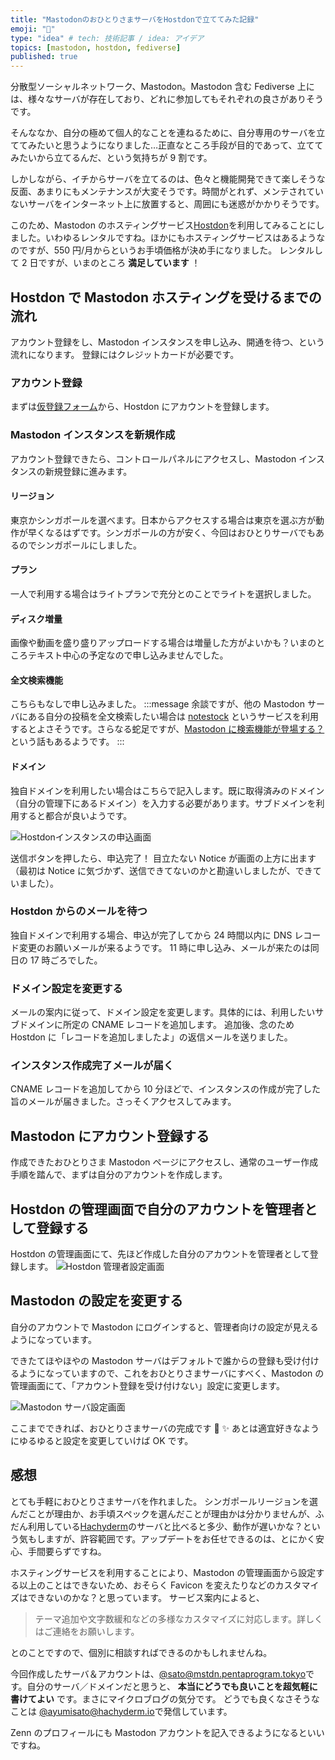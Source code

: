 ```yaml
---
title: "MastodonのおひとりさまサーバをHostdonで立ててみた記録"
emoji: "🔖"
type: "idea" # tech: 技術記事 / idea: アイデア
topics: [mastodon, hostdon, fediverse]
published: true
---
```


分散型ソーシャルネットワーク、Mastodon。Mastodon 含む Fediverse 上には、様々なサーバが存在しており、どれに参加してもそれぞれの良さがありそうです。

そんななか、自分の極めて個人的なことを連ねるために、自分専用のサーバを立ててみたいと思うようになりました…正直なところ手段が目的であって、立ててみたいから立てるんだ、という気持ちが 9 割です。

しかしながら、イチからサーバを立てるのは、色々と機能開発できて楽しそうな反面、あまりにもメンテナンスが大変そうです。時間がとれず、メンテされていないサーバをインターネット上に放置すると、周囲にも迷惑がかかりそうです。

このため、Mastodon のホスティングサービス[Hostdon](https://hostdon.jp/)を利用してみることにしました。いわゆるレンタルですね。ほかにもホスティングサービスはあるようなのですが、550 円/月からというお手頃価格が決め手になりました。
レンタルして 2 日ですが、いまのところ **満足しています** ！

## Hostdon で Mastodon ホスティングを受けるまでの流れ

アカウント登録をし、Mastodon インスタンスを申し込み、開通を待つ、という流れになります。
登録にはクレジットカードが必要です。

### アカウント登録

まずは[仮登録フォーム](https://account.hostdon.jp/regist.php)から、Hostdon にアカウントを登録します。

### Mastodon インスタンスを新規作成

アカウント登録できたら、コントロールパネルにアクセスし、Mastodon インスタンスの新規登録に進みます。

#### リージョン

東京かシンガポールを選べます。日本からアクセスする場合は東京を選ぶ方が動作が早くなるはずです。シンガポールの方が安く、今回はおひとりサーバでもあるのでシンガポールにしました。

#### プラン

一人で利用する場合はライトプランで充分とのことでライトを選択しました。

#### ディスク増量

画像や動画を盛り盛りアップロードする場合は増量した方がよいかも？いまのところテキスト中心の予定なので申し込みませんでした。

#### 全文検索機能

こちらもなしで申し込みました。
:::message
余談ですが、他の Mastodon サーバにある自分の投稿を全文検索したい場合は [notestock](https://notestock.osa-p.net/?lang=ja) というサービスを利用するとよさそうです。さらなる蛇足ですが、[Mastodon に検索機能が登場する？](https://ostatus.taiyolab.com/@taiyo/110857095107665551)という話もあるようです。
:::

#### ドメイン

独自ドメインを利用したい場合はこちらで記入します。既に取得済みのドメイン（自分の管理下にあるドメイン）を入力する必要があります。サブドメインを利用すると都合が良いようです。

![Hostdonインスタンスの申込画面](/images/hostdon-mastodon/hostdon-settings.png)

送信ボタンを押したら、申込完了！
目立たない Notice が画面の上方に出ます（最初は Notice に気づかず、送信できてないのかと勘違いしましたが、できていました）。

### Hostdon からのメールを待つ

独自ドメインで利用する場合、申込が完了してから 24 時間以内に DNS レコード変更のお願いメールが来るようです。
11 時に申し込み、メールが来たのは同日の 17 時ごろでした。

### ドメイン設定を変更する

メールの案内に従って、ドメイン設定を変更します。具体的には、利用したいサブドメインに所定の CNAME レコードを追加します。
追加後、念のため Hostdon に「レコードを追加しましたよ」の返信メールを送りました。

### インスタンス作成完了メールが届く

CNAME レコードを追加してから 10 分ほどで、インスタンスの作成が完了した旨のメールが届きました。さっそくアクセスしてみます。

## Mastodon にアカウント登録する

作成できたおひとりさま Mastodon ページにアクセスし、通常のユーザー作成手順を踏んで、まずは自分のアカウントを作成します。

## Hostdon の管理画面で自分のアカウントを管理者として登録する

Hostdon の管理画面にて、先ほど作成した自分のアカウントを管理者として登録します。
![Hostdon 管理者設定画面](/images/hostdon-mastodon/hostdon-admin-setting.png)

## Mastodon の設定を変更する

自分のアカウントで Mastodon にログインすると、管理者向けの設定が見えるようになっています。

できたてほやほやの Mastodon サーバはデフォルトで誰からの登録も受け付けるようになっていますので、これをおひとりさまサーバにすべく、Mastodon の管理画面にて、「アカウント登録を受け付けない」設定に変更します。

![Mastodon サーバ設定画面](/images/hostdon-mastodon/mastodon-server-settings.png)

ここまでできれば、おひとりさまサーバの完成です 👾 ✨
あとは適宜好きなようにゆるゆると設定を変更していけば OK です。

## 感想

とても手軽におひとりさまサーバを作れました。
シンガポールリージョンを選んだことが理由か、お手頃スペックを選んだことが理由かは分かりませんが、ふだん利用している[Hachyderm](https://hachyderm.io/)のサーバと比べると多少、動作が遅いかな？という気もしますが、許容範囲です。アップデートをお任せできるのは、とにかく安心、手間要らずですね。

ホスティングサービスを利用することにより、Mastodon の管理画面から設定する以上のことはできないため、おそらく Favicon を変えたりなどのカスタマイズはできないのかな？と思っています。
サービス案内によると、

> テーマ追加や文字数緩和などの多様なカスタマイズに対応します。詳しくはご連絡をお願いします。

とのことですので、個別に相談すればできるのかもしれませんね。

今回作成したサーバ＆アカウントは、[@sato@mstdn.pentaprogram.tokyo](https://mstdn.pentaprogram.tokyo/@sato)です。自分のサーバ／ドメインだと思うと、 **本当にどうでも良いことを超気軽に書けてよい** です。まさにマイクロブログの気分です。
どうでも良くなさそうなことは [@ayumisato@hachyderm.io](https://hachyderm.io/@ayumisato)で発信しています。

Zenn のプロフィールにも Mastodon アカウントを記入できるようになるといいですね。
